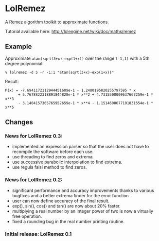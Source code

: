 # LolRemez

A Remez algorithm toolkit to approximate functions.

Tutorial available here: http://lolengine.net/wiki/doc/maths/remez

## Example

Approximate `atan(sqrt(3+x)-exp(1+x))` over the range `[-1,1]` with a 5th degree polynomial:

    % lolremez -d 5 -r -1:1 "atan(sqrt(3+x)-exp(1+x))"

Result:

    P(x) = -7.6941172112944451609e-1 - 1.2480195820255797595 * x
          + 5.7678822318891844828e-1 * x**2 + 4.7315508009637667259e-1 * x**3
          - 3.1404157365765952659e-1 * x**4 - 1.1514600677101831554e-1 * x**5

## Changes

### News for LolRemez 0.3:

 - implemented an expression parser so that the user does not have to
   recompile the software before each use.
 - use threading to find zeros and extrema.
 - use successive parabolic interpolation to find extrema.
 - use regula falsi method to find zeros.

### News for LolRemez 0.2:

 - significant performance and accuracy improvements thanks to various
   bugfixes and a better extrema finder for the error function.
 - user can now define accuracy of the final result.
 - exp(), sin(), cos() and tan() are now about 20% faster.
 - multiplying a real number by an integer power of two is now a virtually
   free operation.
 - fixed a rounding bug in the real number printing routine.

### Initial release: LolRemez 0.1

